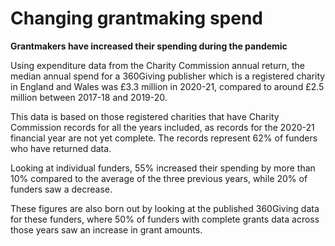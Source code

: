 # Changing grantmaking spend

**Grantmakers have increased their spending during the pandemic**

Using expenditure data from the Charity Commission annual return, the median annual spend for a 360Giving publisher which is a registered charity in England and Wales was £3.3 million in 2020-21, compared to around £2.5 million between 2017-18 and 2019-20.

This data is based on those registered charities that have Charity Commission records for all the years included, as records for the 2020-21 financial year are not yet complete. The records represent 62% of funders who have returned data.

Looking at individual funders, 55% increased their spending by more than 10% compared to the average of the three previous years, while 20% of funders saw a decrease.

These figures are also born out by looking at the published 360Giving data for these funders, where 50% of funders with complete grants data across those years saw an increase in grant amounts.

<div class="flourish-embed flourish-chart" data-src="visualisation/7924888"></div>
